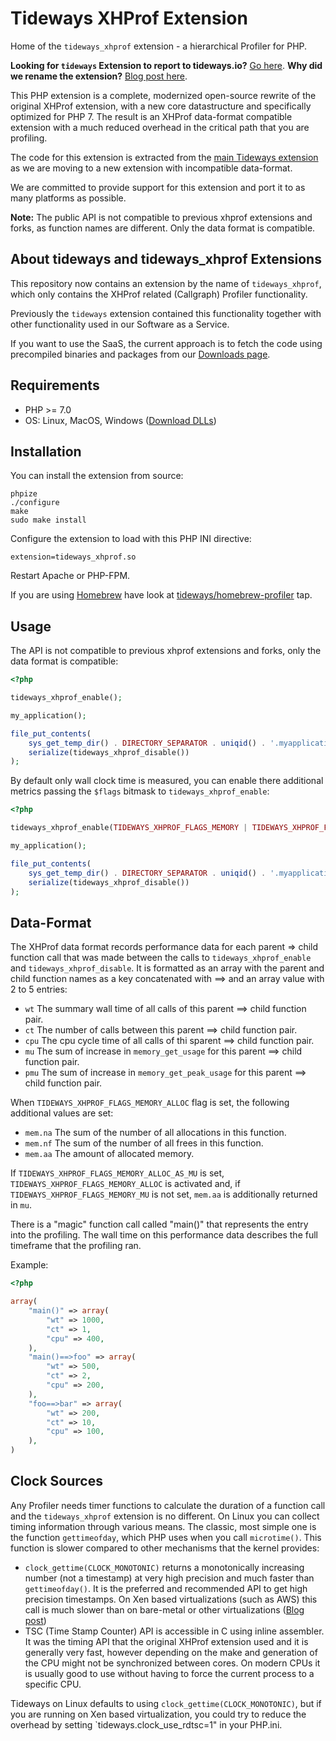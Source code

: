 # Tideways XHProf Extension

Home of the `tideways_xhprof` extension - a hierarchical Profiler for PHP.

**Looking for `tideways` Extension to report to tideways.io?** [Go here](https://tideways.io/profiler/downloads).
**Why did we rename the extension?** [Blog post here](https://tideways.io/profiler/blog/releasing-new-tideways-xhprof-extension).

This PHP extension is a complete, modernized open-source rewrite of the
original XHProf extension, with a new core datastructure and specifically
optimized for PHP 7. The result is an XHProf data-format compatible extension
with a much reduced overhead in the critical path that you are profiling.

The code for this extension is extracted from the [main Tideways
extension](https://tideways.io) as we are moving to a new extension with
incompatible data-format.

We are committed to provide support for this extension and port it to as many
platforms as possible.

**Note:** The public API is not compatible to previous xhprof extensions and
forks, as function names are different. Only the data format is compatible.

## About tideways and tideways_xhprof Extensions

This repository now contains an extension by the name of `tideways_xhprof`,
which only contains the XHProf related (Callgraph) Profiler functionality.

Previously the `tideways` extension contained this functionality together with
other functionality used in our Software as a Service.

If you want to use the SaaS, the current approach is to fetch the code using
precompiled binaries and packages from our [Downloads
page](https://tideways.io/profiler/downloads).

## Requirements

- PHP >= 7.0
- OS: Linux, MacOS, Windows ([Download DLLs](https://ci.appveyor.com/project/tideways/php-profiler-extension))

## Installation

You can install the extension from source:

    phpize
    ./configure
    make
    sudo make install

Configure the extension to load with this PHP INI directive:

    extension=tideways_xhprof.so

Restart Apache or PHP-FPM.

If you are using [Homebrew](https://brew.sh) have look at [tideways/homebrew-profiler](https://github.com/tideways/homebrew-profiler) tap.

## Usage

The API is not compatible to previous xhprof extensions and forks,
only the data format is compatible:

```php
<?php

tideways_xhprof_enable();

my_application();

file_put_contents(
    sys_get_temp_dir() . DIRECTORY_SEPARATOR . uniqid() . '.myapplication.xhprof',
    serialize(tideways_xhprof_disable())
);

```

By default only wall clock time is measured, you can enable
there additional metrics passing the `$flags` bitmask to `tideways_xhprof_enable`:

```php
<?php

tideways_xhprof_enable(TIDEWAYS_XHPROF_FLAGS_MEMORY | TIDEWAYS_XHPROF_FLAGS_CPU);

my_application();

file_put_contents(
    sys_get_temp_dir() . DIRECTORY_SEPARATOR . uniqid() . '.myapplication.xhprof',
    serialize(tideways_xhprof_disable())
);
```

## Data-Format

The XHProf data format records performance data for each parent => child
function call that was made between the calls to `tideways_xhprof_enable` and
`tideways_xhprof_disable`. It is formatted as an array with the parent and child
function names as a key concatenated with ==> and an array value with 2 to 5 entries:

- `wt` The summary wall time of all calls of this parent ==> child function pair.
- `ct` The number of calls between this parent ==> child function pair.
- `cpu` The cpu cycle time of all calls of thi sparent ==> child function pair.
- `mu` The sum of increase in `memory_get_usage` for this parent ==> child function pair.
- `pmu` The sum of increase in `memory_get_peak_usage` for this parent ==> child function pair.

When `TIDEWAYS_XHPROF_FLAGS_MEMORY_ALLOC` flag is set, the following additional values are set:
- `mem.na` The sum of the number of all allocations in this function.
- `mem.nf` The sum of the number of all frees in this function.
- `mem.aa` The amount of allocated memory.

If `TIDEWAYS_XHPROF_FLAGS_MEMORY_ALLOC_AS_MU` is set, `TIDEWAYS_XHPROF_FLAGS_MEMORY_ALLOC` is activated
and, if `TIDEWAYS_XHPROF_FLAGS_MEMORY_MU` is not set, `mem.aa` is additionally returned in `mu`.

There is a "magic" function call called "main()" that represents the entry into
the profiling.  The wall time on this performance data describes the full
timeframe that the profiling ran.

Example:

```php
<?php

array(
    "main()" => array(
        "wt" => 1000,
        "ct" => 1,
        "cpu" => 400,
    ),
    "main()==>foo" => array(
        "wt" => 500,
        "ct" => 2,
        "cpu" => 200,
    ),
    "foo==>bar" => array(
        "wt" => 200,
        "ct" => 10,
        "cpu" => 100,
    ),
)
```

## Clock Sources

Any Profiler needs timer functions to calculate the duration of a function call
and the `tideways_xhprof` extension is no different. On Linux you can collect
timing information through various means. The classic, most simple one is the
function `gettimeofday`, which PHP uses when you call `microtime()`. This function
is slower compared to other mechanisms that the kernel provides:

- `clock_gettime(CLOCK_MONOTONIC)` returns a monotonically increasing number
  (not a timestamp) at very high precision and much faster than
  `gettimeofday()`. It is the preferred and recommended API to get high precision timestamps.
  On Xen based virtualizations (such as AWS) this call is much slower than on bare-metal
  or other virtualizations ([Blog post](https://blog.packagecloud.io/eng/2017/03/08/system-calls-are-much-slower-on-ec2/))
- TSC (Time Stamp Counter) API is accessible in C using inline assembler. It
  was the timing API that the original XHProf extension used and it is
  generally very fast, however depending on the make and generation of the CPU
  might not be synchronized between cores. On modern CPUs it is usually good to
  use without having to force the current process to a specific CPU.

Tideways on Linux defaults to using `clock_gettime(CLOCK_MONOTONIC)`, but if
you are running on Xen based virtualization, you could try to reduce the
overhead by setting `tideways.clock_use_rdtsc=1" in your PHP.ini.
